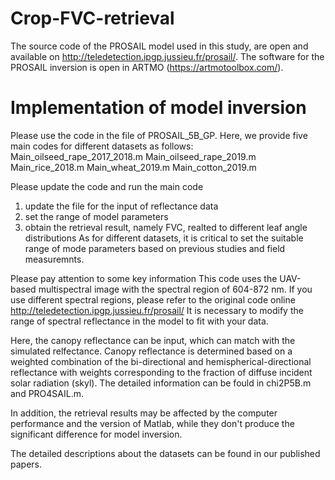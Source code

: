 # Crop-FVC-retrieval
The source code of the PROSAIL model used in this study, are open and available on http://teledetection.ipgp.jussieu.fr/prosail/. 
The software for the PROSAIL inversion is open in ARTMO (https://artmotoolbox.com/).


# Implementation of model inversion
Please use the code in the file of PROSAIL_5B_GP.
Here, we provide five main codes for different datasets as follows:
Main_oilseed_rape_2017_2018.m
Main_oilseed_rape_2019.m
Main_rice_2018.m
Main_wheat_2019.m
Main_cotton_2019.m

Please update the code and run the main code
1. update the file for the input of reflectance data
2. set the range of model parameters
3. obtain the retrieval result, namely FVC, realted to different leaf angle distributions
As for different datasets, it is critical to set the suitable range of mode parameters based on previous studies and field measuremnts.

Please pay attention to some key information
This code uses the UAV-based multispectral image with the spectral region of 604-872 nm.
If you use different spectral regions, please refer to the original code online http://teledetection.ipgp.jussieu.fr/prosail/
It is necessary to modify the range of spectral reflectance in the model to fit with your data.

Here, the canopy reflectance can be input, which can match with the simulated relfectance.
Canopy reflectance is determined based on a weighted combination of the bi-directional and hemispherical-directional reflectance with weights corresponding to the fraction of diffuse incident solar radiation (skyl).
The detailed information can be fould in chi2P5B.m and PRO4SAIL.m.

In addition, the retrieval results may be affected by the computer performance and the version of Matlab, 
while they don't produce the significant difference for model inversion.

The detailed descriptions about the datasets can be found in our published papers.
